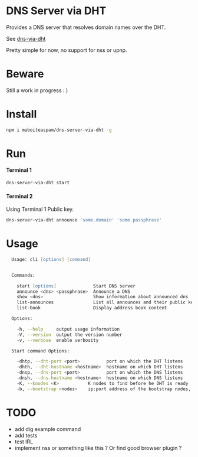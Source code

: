 # DNS Server via DHT

Provides a DNS server that resolves domain names over the DHT. 

See [dns-via-dht](https://github.com/maboiteaspam/dns-via-dht)

Pretty simple for now, no support for nss or upnp.

# Beware

Still a work in progress : )

# Install

```zsh
npm i maboiteaspam/dns-server-via-dht -g
```

# Run

#### Terminal 1
```zsh
dns-server-via-dht start 
```

#### Terminal 2

Using Terminal 1 Public key.

```zsh
dns-server-via-dht announce 'some.domain' 'some passphrase'
```


# Usage

```zsh
  Usage: cli [options] [command]


  Commands:

    start [options]              Start DNS server
    announce <dns> <passphrase>  Announce a DNS
    show <dns>                   Show information about announced dns
    list-announces               List all announces and their public key
    list-book                    Display address book content

  Options:

    -h, --help     output usage information
    -V, --version  output the version number
    -v, --verbose  enable verbosity

  Start command Options:

    -dhtp, --dht-port <port>          port on which the DHT listens
    -dhth, --dht-hostname <hostname>  hostname on which DHT listens
    -dnsp, --dns-port <port>          port on which the DNS listens
    -dnsh, --dns-hostname <hostname>  hostname on which DNS listens
    -K, --knodes <K>           K nodes to find before he DHT is ready
    -b, --bootstrap <nodes>    ip:port address of the bootstrap nodes, or, 'diy' to scan the network for the BT DHT
```

# TODO

- add dig example command
- add tests
- test IRL
- implement nss or something like this ? Or find good browser plugin ?

